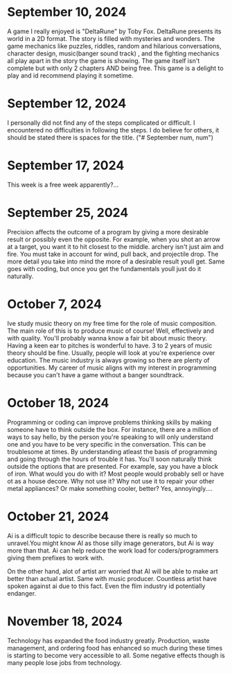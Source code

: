 # September 10, 2024
A game I really enjoyed is "DeltaRune" by Toby Fox. DeltaRune presents its world in a 2D format. The story is filled with mysteries and wonders. The game mechanics like puzzles, riddles, random and hilarious conversations, character design, music(banger sound track) , and the fighting mechanics all play apart in the story the game is showing. The game itself isn't complete but with only 2 chapters AND being free. This game is a delight to play and id recommend playing it sometime. 
 
# September 12, 2024
I personally did not find any of the steps complicated or difficult. I encountered no difficulties in following the steps. I do believe for others, it should be stated there is spaces for the title. ("# September num, num")

# September 17, 2024
This week is a free week apparently?...

# September 25, 2024
Precision affects the outcome of a program by giving a more desirable result or possibly even the opposite. For example, when you shot an arrow at a target, you want it to hit closest to the middle. archery isn't just aim and fire. You must take in account for wind, pull back, and projectile drop. The more detail you take into mind the more of a desirable result youll get. Same goes with coding, but once you get the fundamentals youll just do it naturally. 

# October 7, 2024
Ive study music theory on my free time for the role of music composition. The main role of this is to produce music of course! Well, effectively and with quality. You'll probably wanna know a fair bit about music theory. Having a keen ear to pitches is wonderful to have. 3 to 2 years of music theory should be fine. Usually, people will look at you're experience over education. The music industry is always growing so there are plenty of opportunities. My career of music aligns with my interest in programming because you can't have a game without a banger soundtrack.

# October 18, 2024
Programming or coding can improve problems thinking skills by making someone have to think outside the box. For instance, there are a million of ways to say hello, by the person you're speaking to will only understand one and you have to be very specific in the conversation. This can be troublesome at times.
By understanding atleast the basis of programming and going through the hours of trouble it has. You'll soon naturally think outside the options that are presented. For example, say you have a block of iron. What would you do with it? Most people would probably sell or have ot as a house decore. Why not use it? Why not use it to repair your other metal appliances? Or make something cooler, better? 
Yes, annoyingly....

# October 21, 2024
Ai is a difficult topic to describe because there is really so much to unravel.You might know AI as those silly image generators, but Ai is way more than that. Ai can help reduce the work load for coders/programmers giving them prefixes to work with. 

On the other hand, alot of artist arr worried that AI will be able to make art better than actual artist. Same with music producer. Countless artist have spoken against ai due to this fact. Even the flim industry id potentially endanger.

# November 18, 2024
Technology has expanded the food industry greatly. Production, waste management, and ordering food has enhanced so much during these times is starting to become very accessible to all. Some negative effects though is many people lose jobs from technology. 

